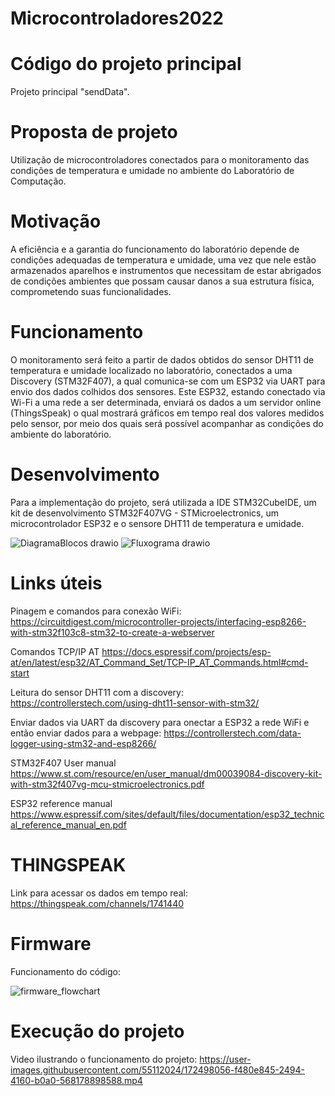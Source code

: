 # Microcontroladores2022
# **Código do projeto principal**

Projeto principal "sendData".

# **Proposta de projeto** 

Utilização de microcontroladores conectados para o monitoramento das condições de temperatura e umidade no ambiente do Laboratório de Computação.

# **Motivação** 

A eficiência e a garantia do funcionamento do laboratório depende de condições adequadas de temperatura e umidade, uma vez que nele estão armazenados aparelhos e instrumentos que necessitam de estar abrigados de condições ambientes que possam causar danos a sua estrutura física, comprometendo suas funcionalidades.

# **Funcionamento**

O monitoramento será feito a partir de dados obtidos do sensor DHT11 de temperatura e umidade localizado no laboratório, conectados a uma Discovery (STM32F407), a qual comunica-se com um ESP32 via UART para envio dos dados colhidos dos sensores. Este ESP32, estando conectado via Wi-Fi a uma rede a ser determinada, enviará os dados a um servidor online (ThingsSpeak) o qual mostrará gráficos em tempo real dos valores medidos pelo sensor, por meio dos quais será possível acompanhar as condições do ambiente do laboratório.

# **Desenvolvimento**

Para a implementação do projeto, será utilizada a IDE STM32CubeIDE, um kit de desenvolvimento STM32F407VG - STMicroelectronics, um microcontrolador ESP32 e o sensore DHT11 de temperatura e umidade.

![DiagramaBlocos drawio](https://user-images.githubusercontent.com/55112024/172491735-d11222b1-8d1b-40da-b331-bee443a3b8af.png)
![Fluxograma drawio](https://user-images.githubusercontent.com/55112024/169420860-c32dc24a-7b9b-49dc-b0a4-82e51b6c7ea0.png)

# **Links úteis**

Pinagem e comandos para conexão WiFi: https://circuitdigest.com/microcontroller-projects/interfacing-esp8266-with-stm32f103c8-stm32-to-create-a-webserver

Comandos TCP/IP AT https://docs.espressif.com/projects/esp-at/en/latest/esp32/AT_Command_Set/TCP-IP_AT_Commands.html#cmd-start

Leitura do sensor DHT11 com a discovery: https://controllerstech.com/using-dht11-sensor-with-stm32/

Enviar dados via UART da discovery para onectar a ESP32 a rede WiFi e então enviar dados para a webpage: https://controllerstech.com/data-logger-using-stm32-and-esp8266/

STM32F407 User manual https://www.st.com/resource/en/user_manual/dm00039084-discovery-kit-with-stm32f407vg-mcu-stmicroelectronics.pdf

ESP32 reference manual https://www.espressif.com/sites/default/files/documentation/esp32_technical_reference_manual_en.pdf

# **THINGSPEAK**

Link para acessar os dados em tempo real: https://thingspeak.com/channels/1741440

# **Firmware**
Funcionamento do código: 

![firmware_flowchart](https://user-images.githubusercontent.com/55112024/172197054-da6009d7-7fe3-42da-a778-df8585bba426.png)

# **Execução do projeto**
Video ilustrando o funcionamento do projeto:
https://user-images.githubusercontent.com/55112024/172498056-f480e845-2494-4160-b0a0-568178898588.mp4

